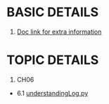 # BASIC DETAILS
1. [Doc link for extra information](https://docs.google.com/document/d/1__V7U_S0Zj5AvL5dqYMxXSFthvDiknT9_VlmvUF6o2U/edit?usp=sharing)

# TOPIC DETAILS
1. CH06
  - 6.1 [understandingLog.py](https://github.com/rudyredhat/algorithmica/blob/master/Ch06/06_01/understandingLog.py) 
